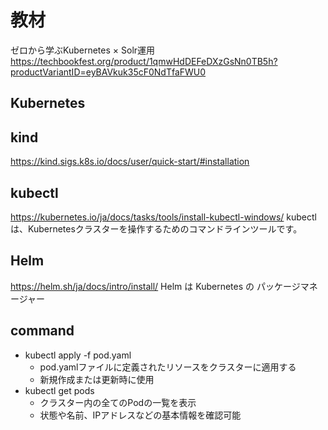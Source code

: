 # 教材
ゼロから学ぶKubernetes × Solr運用
https://techbookfest.org/product/1qmwHdDEFeDXzGsNn0TB5h?productVariantID=eyBAVkuk35cF0NdTfaFWU0

## Kubernetes

## kind
https://kind.sigs.k8s.io/docs/user/quick-start/#installation


## kubectl
https://kubernetes.io/ja/docs/tasks/tools/install-kubectl-windows/
kubectlは、Kubernetesクラスターを操作するためのコマンドラインツールです。

## Helm
https://helm.sh/ja/docs/intro/install/
Helm は Kubernetes の パッケージマネージャー

## command
- kubectl apply -f pod.yaml
  - pod.yamlファイルに定義されたリソースをクラスターに適用する
  - 新規作成または更新時に使用
- kubectl get pods
  - クラスター内の全てのPodの一覧を表示
  - 状態や名前、IPアドレスなどの基本情報を確認可能
